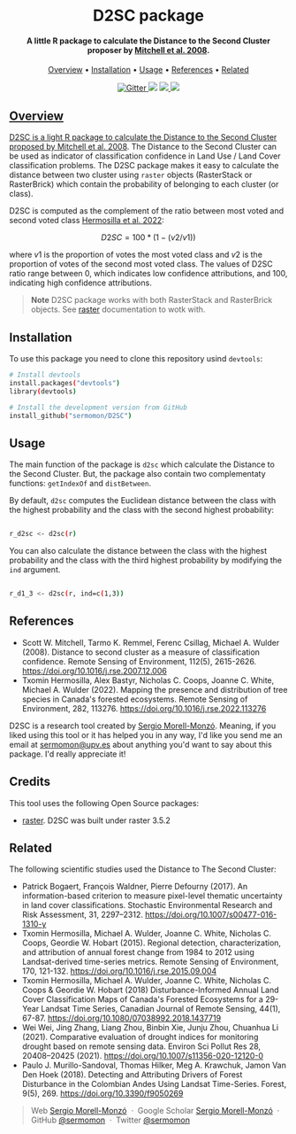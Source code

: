 <h1 align="center">
  <br>
  D2SC package
  <br>
</h1>

<h4 align="center">A little R package to calculate the Distance to the Second Cluster proposer by <a href="https://doi.org/10.1016/j.rse.2007.12.006" target="_blank">Mitchell et al. 2008</a>.</h4>

<p align="center">
  <a href="#Overview">Overview</a> •
  <a href="#Installation">Installation</a> •
  <a href="#Usage">Usage</a> •
  <a href="#References">References</a> •
  <a href="#Related">Related</a>
</p>

<p align="center">
  <a href="https://github.com/sermomon/D2SC">
    <img src="https://img.shields.io/badge/D2SC-v1.0.0-brightgreen"
         alt="Gitter">
  </a>
  <a href="https://cran.r-project.org/">
      <img src="https://img.shields.io/badge/R-package-blue"></a>
  <a href="https://cran.r-project.org/web/packages/raster/index.html">
      <img src="https://img.shields.io/badge/raster-%3E%3D3.5.2-blue">
  </a>
  <a href="">
      <img src="https://img.shields.io/badge/Open-Source-orange">
</p>

## Overview

D2SC is a light R package to calculate the Distance to the Second Cluster proposed by [Mitchell et al. 2008](https://doi.org/10.1016/j.rse.2007.12.006). The Distance to the Second Cluster can be used as indicator of classification confidence in Land Use / Land Cover classification problems. The D2SC package makes it easy to calculate the distance between two cluster using `raster` objects (RasterStack or RasterBrick) which contain the probability of belonging to each cluster (or class).

D2SC is computed as the complement of the ratio between most voted and second voted class [Hermosilla et al. 2022](https://doi.org/10.1016/j.rse.2022.113276):

$$D2SC = 100*(1-(v2/v1))$$

where $v1$ is the proportion of votes the most voted class and $v2$ is the proportion of votes of the second most voted class. The values of D2SC ratio range between 0, which indicates low confidence attributions, and 100, indicating high confidence attributions.

> **Note**
> D2SC package works with both RasterStack and RasterBrick objects. See [raster](https://cran.r-project.org/web/packages/raster/index.html) documentation to wotk with.

## Installation

To use this package you need to clone this repository usind `devtools`:

```bash
# Install devtools
install.packages("devtools")
library(devtools)
```

```bash
# Install the development version from GitHub
install_github("sermomon/D2SC")
```

## Usage

The main function of the package is `d2sc` which calculate the Distance to the Second Cluster. But, the package also contain two complementaty functions: `getIndexOf` and `distBetween`.

By default, `d2sc` computes the Euclidean distance between the class with the highest probability and the class with the second highest probability:

```bash

r_d2sc <- d2sc(r)

```

You can also calculate the distance between the class with the highest probability and the class with the third highest probability by modifying the `ind` argument.

```bash

r_d1_3 <- d2sc(r, ind=c(1,3))

```

## References

* Scott W. Mitchell, Tarmo K. Remmel, Ferenc Csillag, Michael A. Wulder (2008). Distance to second cluster as a measure of classification confidence. Remote Sensing of Environment, 112(5), 2615-2626. https://doi.org/10.1016/j.rse.2007.12.006
* Txomin Hermosilla, Alex Bastyr, Nicholas C. Coops, Joanne C. White, Michael A. Wulder (2022). Mapping the presence and distribution of tree species in Canada's forested ecosystems. Remote Sensing of Environment, 282, 113276. https://doi.org/10.1016/j.rse.2022.113276

D2SC is a research tool created by [Sergio Morell-Monzó](https://orcid.org/0000-0001-8883-2618). Meaning, if you liked using this tool or it has helped you in any way, I'd like you send me an email at <sermomon@upv.es> about anything you'd want to say about this package. I'd really appreciate it!

## Credits

This tool uses the following Open Source packages:

- [raster](https://cran.r-project.org/web/packages/raster/index.html). D2SC was built under raster 3.5.2

## Related

The following scientific studies used the Distance to The Second Cluster:

* Patrick Bogaert, François Waldner, Pierre Defourny (2017). An information-based criterion to measure pixel-level thematic uncertainty in land cover classifications. Stochastic Environmental Research and Risk Assessment, 31, 2297–2312. https://doi.org/10.1007/s00477-016-1310-y 
* Txomin Hermosilla, Michael A. Wulder, Joanne C. White, Nicholas C. Coops, Geordie W. Hobart (2015). Regional detection, characterization, and attribution of annual forest change from 1984 to 2012 using Landsat-derived time-series metrics. Remote Sensing of Environment, 170, 121-132. https://doi.org/10.1016/j.rse.2015.09.004
* Txomin Hermosilla, Michael A. Wulder, Joanne C. White, Nicholas C. Coops & Geordie W. Hobart (2018) Disturbance-Informed Annual Land Cover Classification Maps of Canada's Forested Ecosystems for a 29-Year Landsat Time Series, Canadian Journal of Remote Sensing, 44(1), 67-87. https://doi.org/10.1080/07038992.2018.1437719
* Wei Wei, Jing Zhang, Liang Zhou, Binbin Xie, Junju Zhou, Chuanhua Li (2021). Comparative evaluation of drought indices for monitoring drought based on remote sensing data. Environ Sci Pollut Res 28, 20408–20425 (2021). https://doi.org/10.1007/s11356-020-12120-0
* Paulo J. Murillo-Sandoval, Thomas Hilker, Meg A. Krawchuk, Jamon Van Den Hoek (2018). Detecting and Attributing Drivers of Forest Disturbance in the Colombian Andes Using Landsat Time-Series. Forest, 9(5), 269. https://doi.org/10.3390/f9050269


> Web [Sergio Morell-Monzó](http://www.upv.es/ficha-personal/sermomon) &nbsp;&middot;&nbsp;
> Google Scholar [Sergio Morell-Monzó](https://scholar.google.es/citations?user=LwdrU6wAAAAJ&hl=es&oi=ao) &nbsp;&middot;&nbsp;
> GitHub [@sermomon](https://github.com/sermomon/sermomon) &nbsp;&middot;&nbsp;
> Twitter [@sermomon](https://twitter.com/sermomon)

